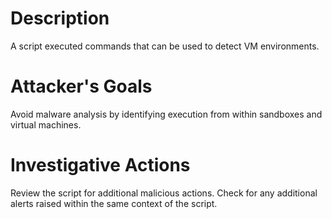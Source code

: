 # Description
A script executed commands that can be used to detect VM environments.
# Attacker's Goals
Avoid malware analysis by identifying execution from within sandboxes and virtual machines.
# Investigative Actions
Review the script for additional malicious actions.
Check for any additional alerts raised within the same context of the script.
